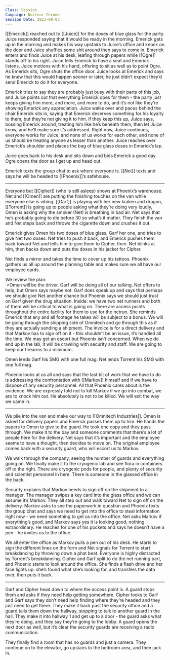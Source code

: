 ```yaml
---
Class: Session
Campaign: Nuclear Chrome
Session Date: 2023-08-03
---
```

[[Emerick]] reached out to [[Juice]] for the doses of blue glass for the party. Juice responded saying that it would be ready in the morning. Emerick gets up in the morning and makes his way upstairs to Juice’s office and knock on the door and Juice shuffles some shit around then says to come in. Emerick enters and finds Juice at his desk, leafing through papers while [[Ogre]] stands off to his right. Juice tells Emerick to have a seat and Emerick listens. Juice motions with his hand, offering to sit as well as to point Ogre. As Emerick sits, Ogre shuts the office door. Juice looks at Emerick and says he knew that this would happen sooner or later, he just didn’t expect they’d send Emerick to do it for everyone.

Emerick tries to say they are probably just busy with their parts of this job, and Juice points out that everything Emerick does for them - the party just keeps giving him more, and more, and more to do, and it’s not like they’re showing Emerick any appreciation. Juice walks over and paces behind the chair Emerick sits in, saying that Emerick deserves something for his loyalty to them, but they’re not giving it to him. If they keep this up, Juice says, bossing Emerick around, treating him like he’s beneath them, then let Juice know, and he’ll make sure it’s addressed. Right now, Juice continues, everyone works for Juice, and none of us works for each other, and none of us should be treating anyone as lesser than another. Juice reaches over Emerick’s shoulder and places the bag of blue glass doses in Emerick’s lap.

Juice goes back to his desk and sits down and bids Emerick a good day. Ogre opens the door as I get up and head out.

Emerick texts the group chat to ask where everyone is. [[Net]] texts and says he will be headed to [[Phoenix]]’s safehouse. 

---

Everyone but [[Cipher]] (who is still asleep) shows at Phoenix’s warehouse. Net and [[Omen]] are putting the finishing touches on the van while everyone else is vibing. [[Garf]] is playing with her new kraken and dragon, [[Torrent]] is going up to people asking what they’re doing very loudly, Omen is asking why the smoker (Net) is breathing in bad air. Net says that he’s probably going to die before 30 so what’s it matter. They finish the van and Net steps back and throws the cigarette down and crushes it out.

Emerick gives Omen his two doses of blue glass, Garf her one, and tries to give Net two doses. Net tries to push it back, and Emerick pushes them back toward Net and tells him to give them to Cipher, then. Net blinks at him, then backs down and puts the doses in his jacket for Cipher.

Net finds a mirror and takes the time to cover up his tattoos. Phoenix gathers us all up around the planning table and makes sure we all have our employee cards.

We review the plan:  
 >Omen will be the driver. Garf will be doing all of our talking. Net offers to help, but Omen says maybe not. Garf does speak up and says that perhaps we should give Net another chance but Phoenix says we should just trust on Garf given the drug situation. Inside: we have two net runners and both of them will be critical to what is going on. There are access points throughout the entire facility for them to use for the netrun. She reminds Emerick that any and all footage he takes will be subject to a bonus. We will be going through the shipping side of Omnitech and go through this as if they are actually sending a shipment. The invoice is for a direct delivery and that Markov has to sign off on it - this shouldn’t be an issue, it’s handled all the time. We may get an escort but Phoenix isn’t concerned. When we do end up in the lab, it will be crawling with security and staff. We are going to keep our firearms to a minimum.

Omen lends Garf his SMG with one full mag. Net lends Torrent his SMG with one full mag.

Phoenix looks at us all and says that the last bit of work that we have to do is addressing the confrontation with [[Markov]] himself and if we have to dispose of any security personnel. All that Phoenix cares about is the evidence. We are expressly told not to kill Markov if we go into combat, we are to knock him out. He absolutely is not to be killed. We will exit the way we came in.

---

We pile into the van and make our way to [[Omnitech Industries]]. Omen is asked for delivery papers and Emerick passes them up to him. He hands the papers to Omen to give to the guard. He took one copy and they pass through. We make it to the bay and someone comments that there’s a lot of people here for the delivery. Net says that it’s important and the employee seems to have a thought, then decides to move on. The original employee comes back with a security guard, who will escort us to Markov.

We walk through the company, seeing the number of guards and everything going on. We finally make it to the cryogenic lab and see flora in containers off to the right. There are cryogenic pods for people, and plenty of security and scientist personnel in here. There is someone in the glassed office in the back.

Security explains that Markov needs to sign off on the shipment to a manager. The manager swipes a key card into the glass office and we can assume it’s Markov. They all step out and walk toward Net to sign off on the delivery. Markov asks to see the paperwork in question and Phoenix texts the group chat and says we need to get into the office to steal information right now - we need something to get us into the office. Net asks Markov if everything’s good, and Markov says yes it is looking good, nothing extraordinary. He reaches for one of his pockets and says he doesn’t have a pen - he invites us to the office.

We all enter the office as Markov pulls a pen out of his desk. He starts to sign the different lines on the form and Net signals for Torrent to start breakdancing by throwing down a phat beat. Everyone is highly distracted by Torrent’s breakdancing. Cipher and Garf split to do the net running part, and Phoenix starts to look around the office. She finds a flash drive and her face lights up: she’s found what she’s looking for, and transfers the data over, then puts it back.

---

Garf and Cipher head down to where the access point is. A guard stops them and asks if they need help getting somewhere. Cipher looks to Garf and Garf says they don’t need help finding where they’re headed and they just need to get there. They make it back past the security office and a guard tails them down the hallway, stopping to talk to another guard in the hall. They make it into hallway 1 and get up to a door - the guard asks what they’re doing, and they say they’re going to the lobby. A guard opens the next door as well, but it’s clear the security guards are receiving a radio communication.

They finally find a room that has no guards and just a camera. They continue on to the elevator, go upstairs to the bedroom area, and then jack in.